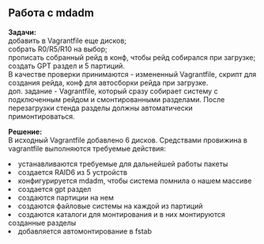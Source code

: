 ## Работа с mdadm

**Задачи:**<br>
добавить в Vagrantfile еще дисков;<br>
собрать R0/R5/R10 на выбор;<br>
прописать собранный рейд в конф, чтобы рейд собирался при загрузке;<br>
создать GPT раздел и 5 партиций.<br>
В качестве проверки принимаются - измененный Vagrantfile,  скрипт для создания рейда, конф для автосборки рейда при загрузке.<br>
доп. задание - Vagrantfile, который сразу собирает систему с подключенным рейдом и смонтированными разделами. После перезагрузки стенда разделы должны автоматически примонтироваться.

**Решение:**<br>
В исходный Vagrantfile добавлено 6 дисков. Средствами провижина в vagrantfile выполняются требуемые действия:<br>
  <li> устанавливаются требуемые для дальнейшей работы пакеты
  <li> создается RAID6 из 5 устройств
  <li> конфигурируется mdadm, чтобы система помнила о нашем массиве
  <li> создается gpt раздел
  <li> создаются партиции на нем
  <li> создаются файловые системы на каждой из партиций
  <li> создаются каталоги для монтирования и в них монтируются созданные разделы
  <li> добавляется автомонтирование в fstab
